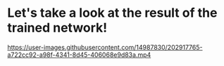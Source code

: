 # Let's take a look at the result of the trained network!






https://user-images.githubusercontent.com/14987830/202917765-a722cc92-a98f-4341-8d45-406068e9d83a.mp4

